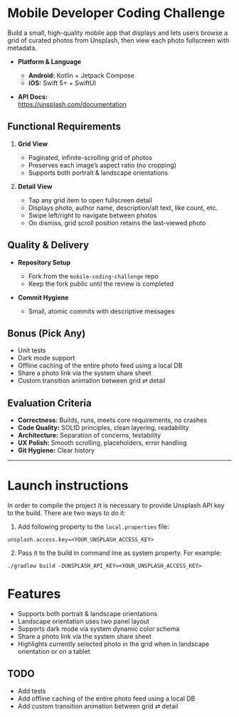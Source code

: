 # Mobile Developer Coding Challenge

Build a small, high-quality mobile app that displays and lets users browse a grid of curated photos from Unsplash, then view each photo fullscreen with metadata.

- **Platform & Language**  
  - **Android:** Kotlin + Jetpack Compose  
  - **iOS:** Swift 5+ + SwiftUI  

- **API Docs:**  
  https://unsplash.com/documentation  


## Functional Requirements

1. **Grid View**  
   - Paginated, infinite-scrolling grid of photos  
   - Preserves each image’s aspect ratio (no cropping)  
   - Supports both portrait & landscape orientations  

2. **Detail View**  
   - Tap any grid item to open fullscreen detail  
   - Displays photo, author name, description/alt text, like count, etc.  
   - Swipe left/right to navigate between photos  
   - On dismiss, grid scroll position retains the last-viewed photo   


## Quality & Delivery

- **Repository Setup**  
  - Fork from the `mobile-coding-challenge` repo
  - Keep the fork public until the review is completed

- **Commit Hygiene**  
  - Small, atomic commits with descriptive messages 

## Bonus (Pick Any)

- Unit tests
- Dark mode support
- Offline caching of the entire photo feed using a local DB
- Share a photo link via the system share sheet  
- Custom transition animation between grid ⇄ detail  

## Evaluation Criteria

- **Correctness:** Builds, runs, meets core requirements, no crashes  
- **Code Quality:** SOLID principles, clean layering, readability  
- **Architecture:** Separation of concerns, testability  
- **UX Polish:** Smooth scrolling, placeholders, error handling  
- **Git Hygiene:** Clear history

------------
# Launch instructions

In order to compile the project it is necessary to provide Unsplash API key to the build.
There are two ways to do it:

1. Add following property to the `local.properties` file:
```properties
unsplash.access.key=<YOUR_UNSPLASH_ACCESS_KEY>
```
2. Pass it to the build in command line as system property. For example:
```shell
./gradlew build -DUNSPLASH_API_KEY=<YOUR_UNSPLASH_ACCESS_KEY>
```

# Features
- Supports both portrait & landscape orientations
- Landscape orientation uses two panel layout
- Supports dark mode via system dynamic color schema
- Share a photo link via the system share sheet
- Highlights currently selected photo in the grid when in landscape orientation or on a tablet

## TODO
- Add tests
- Add offline caching of the entire photo feed using a local DB
- Add custom transition animation between grid ⇄ detail